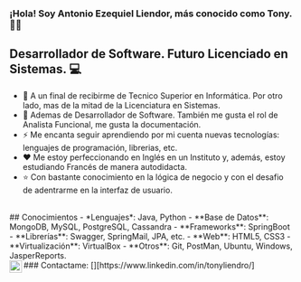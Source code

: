 ### ¡Hola! Soy Antonio Ezequiel Liendor, más conocido como Tony. 👋🏾

## Desarrollador de Software. Futuro Licenciado en Sistemas. 💻

- 🚀 A un final de recibirme de Tecnico Superior en Informática. Por otro lado, mas de la mitad de la Licenciatura en Sistemas.
- 🌱 Ademas de Desarrollador de Software. También me gusta el rol de Analista Funcional, me gusta la documentación.
- ⚡ Me encanta seguir aprendiendo por mi cuenta nuevas tecnologías: lenguajes de programación, librerias, etc. 
- ❤️ Me estoy perfeccionando en Inglés en un Instituto y, además, estoy estudiando Francés de manera autodidacta.
- ⭐️ Con bastante conocimiento en la lógica de negocio y con el desafio de adentrarme en la interfaz de usuario.

<br />
## Conocimientos
- *Lenguajes*: Java, Python
- **Base de Datos**: MongoDB, MySQL, PostgreSQL, Cassandra
- **Frameworks**: SpringBoot
- **Librerías**: Swagger, SpringMail, JPA, etc.
- **Web**: HTML5, CSS3
- **Virtualización**: VirtualBox
- **Otros**: Git, PostMan, Ubuntu, Windows, JasperReports.

<br />
### Contactame:
[<img align="left" alt="Tony | LinkedIn" height="22px" src="./SocialLogo/LinkedIn.png" />][https://www.linkedin.com/in/tonyliendro/]
